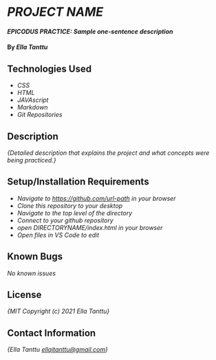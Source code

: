 # _PROJECT NAME_

#### _EPICODUS PRACTICE: Sample one-sentence description_

#### By _**Ella Tanttu**_

## Technologies Used

* _CSS_
* _HTML_
* _JAVAscript_
* _Markdown_
* _Git Repositories_

## Description

_{Detailed description that explains the project and what concepts were being practiced.}_

## Setup/Installation Requirements

* _Navigate to https://github.com/url-path in your browser_
* _Clone this repository to your desktop_
* _Navigate to the top level of the directory_
* _Connect to your github repository_
* _open DIRECTORYNAME/index.html in your browser_
* _Open files in VS Code to edit_

## Known Bugs

_No known issues_

## License

_{MIT Copyright (c) 2021 Ella Tanttu}_

## Contact Information

_{Ella Tanttu ellajtanttu@gmail.com}_